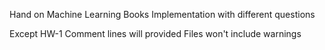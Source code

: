 Hand on Machine Learning Books Implementation with different questions

Except HW-1 Comment lines will provided
Files won't include warnings

